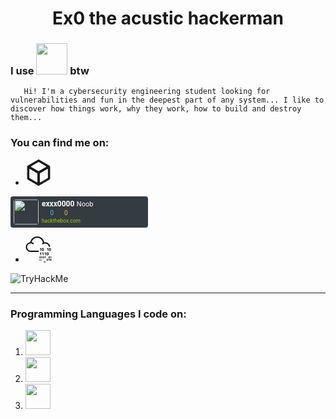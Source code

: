 <h1 style="text-align: center;">Ex0 the acustic hackerman</h1>

###                                               I use <img src="https://cdn.jsdelivr.net/gh/devicons/devicon@latest/icons/archlinux/archlinux-original.svg" width="50"/> btw
	   Hi! I'm a cybersecurity engineering student looking for vulnerabilities and fun in the deepest part of any system... I like to discover how things work, why they work, how to build and destroy them...


### You can find me on:

- <svg xmlns="http://www.w3.org/2000/svg" width="3em" height="3em" viewBox="0 0 24 24"><path fill="currentColor" d="m22.51 6.457l.001-.013a.9.9 0 0 0-.271-.638l-.027-.024q-.028-.025-.057-.048q-.03-.022-.06-.04l-.029-.02l-9.61-5.547a.89.89 0 0 0-.922.004L1.933 5.674l-.03.02l-.023.014l-.02.015a1 1 0 0 0-.147.134l-.003.003a.9.9 0 0 0-.221.584v.014l-.001.027v11.07c0 .328.18.63.469.784l9.599 5.542l.023.011a1 1 0 0 0 .166.07l.04.01l.072.015l.035.006a.8.8 0 0 0 .216 0q.018-.002.035-.006l.072-.014l.04-.012l.064-.022a1 1 0 0 0 .102-.047l.023-.011l9.599-5.542a.89.89 0 0 0 .469-.784V6.478zM5.255 6.082l6.537-3.774a.42.42 0 0 1 .418 0l6.537 3.774a.418.418 0 0 1 0 .725l-6.537 3.774a.42.42 0 0 1-.418 0L5.254 6.807a.418.418 0 0 1 0-.725m5.614 14.345a.417.417 0 0 1-.626.361l-6.524-3.766a.42.42 0 0 1-.209-.361V9.127a.417.417 0 0 1 .626-.361l6.524 3.766a.42.42 0 0 1 .209.362zm9.623-3.766a.42.42 0 0 1-.209.36l-6.524 3.767a.417.417 0 0 1-.626-.36v-7.533c0-.15.08-.287.209-.362l6.524-3.766a.417.417 0 0 1 .626.36z"/></svg> 
<div style="width: 220px; height:50px; background-color: #343c41; border-radius:4px; text-align: left; background-image: url(https://www.hackthebox.com/images/icon20.png); background-position: right 5px bottom 5px; background-repeat: no-repeat;"><style scoped>@font-face {font-family: "Roboto";font-style: normal;font-weight: 400;src: url(https://fonts.gstatic.com/s/ubuntumono/v6/ViZhet7Ak-LRXZMXzuAfkY4P5ICox8Kq3LLUNMylGO4.woff2) format("woff2");}.htb_font {font-family: "Roboto", monospace;}.htb_nickname {color: #ffffff;font-size: 12px;font-weight: bold;}.htb_points {color: #56C0E0;font-size: 10px;}.htb_respect {color: #f7af3e;font-size: 10px;}.htb_ranking {color: #ffffff;font-size: 10px;}.htb_line {line-height: 12px;margin: 0px;padding: 0px;}.htb_link {color: #9acc14;font-size:0.6em;text-decoration: none;}.htb_link:hover {color: #9acc14;font-size:0.6em;text-decoration: underline;}.htb_link:visited {color: #9acc14;}.htb_rank{color: #ffffff;font-size: 11px;}.htb_row1{height:13px;}.htb_row2{height:17px;}.htb_row3{height:5px;}</style><div style="width: 40px; height: 40px; border-radius:4px; float:left; margin-top:5px; margin-left:5px;"><img style="width:40px; height: 40px; border-radius:4px;" src="https://www.hackthebox.com/storage/avatars/7bf702ef7272146a5293b6bb99db23de.png"></div><div class="htb_font" style="float:left; height:40px; padding-left: 5px; margin-top:5px;"><p class="htb_line"><span class="htb_nickname">exxx0000</span> <span class="htb_rank">Noob</span><br></p><p class="htb_line"><img src="https://www.hackthebox.com/images/screenshot.png" style="width:10px;height:10px;"> <span class="htb_points">0</span> <img src="https://www.hackthebox.com/images/star.png" style="width:10px;height:10px;"> <span class="htb_respect">0</span><br></p><p class="htb_line"><a href="https://www.hackthebox.com" class="htb_link">hackthebox.com</a></p></div></div>


- <svg xmlns="http://www.w3.org/2000/svg" width="3em" height="3em" viewBox="0 0 24 24"><path fill="currentColor" d="M10.705 0C7.54 0 4.902 2.285 4.349 5.291a4.525 4.525 0 0 0-4.107 4.5a4.525 4.525 0 0 0 4.52 4.52h6.761a.625.625 0 1 0 0-1.25H4.761a3.273 3.273 0 0 1-3.27-3.27A3.273 3.273 0 0 1 6.59 7.08a.625.625 0 0 0 .7-1.035a4.5 4.5 0 0 0-1.68-.69a5.22 5.22 0 0 1 5.096-4.104a5.22 5.22 0 0 1 5.174 4.57a5 5 0 0 0-.488.305a.625.625 0 1 0 .731 1.013a3.25 3.25 0 0 1 1.912-.616a3.28 3.28 0 0 1 3.203 2.61a.625.625 0 0 0 1.225-.251a4.53 4.53 0 0 0-4.428-3.61a4.5 4.5 0 0 0-.958.105C16.556 2.328 13.9 0 10.705 0m5.192 10.64a.9.9 0 0 0-.462.108a.9.9 0 0 0-.313.29a1.3 1.3 0 0 0-.175.427a2.4 2.4 0 0 0-.054.514q0 .271.054.517q.055.246.175.43a.9.9 0 0 0 .313.297q.19.11.462.11q.27 0 .46-.11a.9.9 0 0 0 .309-.296q.12-.185.173-.431q.054-.246.054-.517q0-.27-.054-.514a1.3 1.3 0 0 0-.173-.426a.9.9 0 0 0-.309-.291a.9.9 0 0 0-.46-.108m6.486 0a.9.9 0 0 0-.462.108a.9.9 0 0 0-.313.29a1.3 1.3 0 0 0-.175.427a2.4 2.4 0 0 0-.053.514q0 .271.053.517q.055.246.175.43a.9.9 0 0 0 .313.297q.19.11.462.11q.27 0 .46-.11a.9.9 0 0 0 .31-.296q.117-.185.172-.431t.054-.517q0-.27-.054-.514a1.3 1.3 0 0 0-.173-.426a.9.9 0 0 0-.308-.291a.9.9 0 0 0-.461-.108m-8.537.068l-.84.618l.313.43l.476-.368v1.877h.603v-2.557zm6.486 0l-.841.618l.314.43l.477-.368v1.877h.603v-2.557zm-4.435.445q.119 0 .193.084q.074.085.114.21q.039.125.054.269a2.5 2.5 0 0 1 0 .533q-.015.145-.054.27a.6.6 0 0 1-.114.21a.24.24 0 0 1-.193.085a.25.25 0 0 1-.195-.086a.6.6 0 0 1-.118-.209a1.3 1.3 0 0 1-.056-.27a2.7 2.7 0 0 1 0-.533q.015-.144.056-.27a.6.6 0 0 1 .118-.209a.25.25 0 0 1 .195-.084m6.486 0q.12 0 .193.084q.074.085.114.21t.054.269a2.5 2.5 0 0 1 0 .533q-.014.145-.054.27a.6.6 0 0 1-.114.21a.24.24 0 0 1-.193.085a.25.25 0 0 1-.195-.086a.6.6 0 0 1-.117-.209a1.3 1.3 0 0 1-.056-.27a2.6 2.6 0 0 1 0-.533q.014-.144.056-.27a.6.6 0 0 1 .117-.209a.25.25 0 0 1 .195-.084m-2.191 3.51a.93.93 0 0 0-.463.109a.9.9 0 0 0-.312.291q-.12.182-.175.426a2.4 2.4 0 0 0-.054.514q0 .27.054.516t.175.432a.9.9 0 0 0 .312.296a.9.9 0 0 0 .463.11q.27 0 .46-.11a.9.9 0 0 0 .308-.296a1.3 1.3 0 0 0 .174-.432q.054-.245.054-.516q0-.27-.054-.514a1.3 1.3 0 0 0-.174-.426a.9.9 0 0 0-.309-.291a.9.9 0 0 0-.46-.108zm-6.402.07l-.841.617l.314.43l.476-.369v1.878h.604v-2.557zm2.125 0l-.841.617l.314.43l.477-.369v1.878h.603v-2.557zm2.116 0l-.84.617l.313.43l.477-.369v1.878h.603v-2.557zm2.16.443q.12 0 .194.085a.6.6 0 0 1 .114.21q.04.124.053.269a2.6 2.6 0 0 1 0 .532a1.3 1.3 0 0 1-.053.27a.6.6 0 0 1-.114.21a.24.24 0 0 1-.193.085a.25.25 0 0 1-.196-.085a.6.6 0 0 1-.117-.21a1.3 1.3 0 0 1-.056-.27a2.6 2.6 0 0 1 0-.532q.014-.145.056-.27a.6.6 0 0 1 .117-.209a.25.25 0 0 1 .196-.085zm-6.729 3.073a.7.7 0 0 0-.335.078a.66.66 0 0 0-.227.211a.9.9 0 0 0-.127.31q-.04.177-.04.373c0 .196.013.256.04.375a.9.9 0 0 0 .127.313a.65.65 0 0 0 .227.215q.138.08.335.08a.66.66 0 0 0 .334-.08a.65.65 0 0 0 .225-.215q.086-.135.125-.313a2 2 0 0 0 .04-.375q0-.195-.04-.373a.9.9 0 0 0-.125-.31a.66.66 0 0 0-.225-.21a.7.7 0 0 0-.334-.08zm3.086 0a.7.7 0 0 0-.336.078a.66.66 0 0 0-.226.211a.9.9 0 0 0-.127.31a1.7 1.7 0 0 0-.04.373q0 .197.04.375a.9.9 0 0 0 .127.313q.088.135.226.215q.14.08.336.08a.66.66 0 0 0 .334-.08a.65.65 0 0 0 .224-.215q.087-.135.126-.313a1.75 1.75 0 0 0 0-.748a1 1 0 0 0-.126-.31a.66.66 0 0 0-.224-.21a.7.7 0 0 0-.334-.08zm5.108 0a.7.7 0 0 0-.336.078a.66.66 0 0 0-.226.211a.9.9 0 0 0-.127.31q-.04.177-.04.373c0 .196.013.256.04.375a.9.9 0 0 0 .127.313q.087.135.226.215q.14.08.336.08t.334-.08a.65.65 0 0 0 .224-.215q.087-.135.126-.313a2 2 0 0 0 .04-.375q0-.195-.04-.373a1 1 0 0 0-.126-.31a.66.66 0 0 0-.224-.21a.7.7 0 0 0-.334-.08zm-6.658.05l-.61.448l.227.311l.346-.266v1.362h.438v-1.856zm3.068 0l-.61.448l.227.311l.346-.266v1.362h.438v-1.856zm5.108 0l-.611.448l.228.311l.346-.266v1.362h.438v-1.856zm-9.712.322q.087 0 .14.062a.4.4 0 0 1 .083.151a1 1 0 0 1 .04.196a2 2 0 0 1 0 .386a1 1 0 0 1-.04.197a.4.4 0 0 1-.083.152a.18.18 0 0 1-.14.061a.18.18 0 0 1-.141-.06a.4.4 0 0 1-.085-.153a1 1 0 0 1-.041-.197a2 2 0 0 1 0-.386a1 1 0 0 1 .04-.196a.4.4 0 0 1 .086-.151a.18.18 0 0 1 .141-.062m3.086 0q.086 0 .14.062a.4.4 0 0 1 .082.151a1 1 0 0 1 .04.196a2 2 0 0 1 0 .386a1 1 0 0 1-.04.197a.4.4 0 0 1-.082.152a.18.18 0 0 1-.14.061a.18.18 0 0 1-.141-.06a.4.4 0 0 1-.086-.153a1 1 0 0 1-.04-.197a2 2 0 0 1-.011-.195q0-.086.01-.191a1 1 0 0 1 .041-.196a.4.4 0 0 1 .086-.151a.18.18 0 0 1 .141-.062m5.108 0q.087 0 .14.062a.4.4 0 0 1 .082.151a1 1 0 0 1 .04.196a2 2 0 0 1 0 .386a1 1 0 0 1-.04.197a.4.4 0 0 1-.082.152a.18.18 0 0 1-.14.061a.18.18 0 0 1-.142-.06a.4.4 0 0 1-.085-.153a1 1 0 0 1-.04-.197a2 2 0 0 1-.011-.195q0-.086.01-.191a1 1 0 0 1 .04-.196a.5.5 0 0 1 .086-.151a.18.18 0 0 1 .142-.062m-1.684 1.814a.7.7 0 0 0-.336.079a.66.66 0 0 0-.227.21a.9.9 0 0 0-.127.31a1.7 1.7 0 0 0 0 .748a1 1 0 0 0 .127.314q.088.135.227.215q.14.08.336.08a.66.66 0 0 0 .334-.08a.65.65 0 0 0 .224-.215q.087-.135.126-.314a1.7 1.7 0 0 0-.001-.747a.9.9 0 0 0-.125-.31a.65.65 0 0 0-.224-.211a.7.7 0 0 0-.334-.079m3.063 0a.7.7 0 0 0-.336.079a.7.7 0 0 0-.227.21a.9.9 0 0 0-.127.31a1.7 1.7 0 0 0 0 .748a.9.9 0 0 0 .127.314a.66.66 0 0 0 .227.215q.138.08.336.08a.65.65 0 0 0 .334-.08a.65.65 0 0 0 .223-.215q.087-.135.126-.314a1.7 1.7 0 0 0 0-.747a.9.9 0 0 0-.126-.31a.65.65 0 0 0-.223-.211a.7.7 0 0 0-.334-.079m-1.545.05l-.611.448l.228.312l.346-.267v1.363h.438v-1.856zm-1.518.323q.086 0 .14.061a.4.4 0 0 1 .082.152a1 1 0 0 1 .04.195a2 2 0 0 1 0 .387a1 1 0 0 1-.04.197a.4.4 0 0 1-.082.152a.18.18 0 0 1-.14.06a.18.18 0 0 1-.142-.06a.4.4 0 0 1-.085-.152a1 1 0 0 1-.04-.197a2 2 0 0 1-.011-.195q0-.087.01-.192a1 1 0 0 1 .041-.195q.03-.09.085-.152a.18.18 0 0 1 .142-.061m3.063 0q.086 0 .14.061a.4.4 0 0 1 .082.152a1 1 0 0 1 .04.195a2 2 0 0 1 0 .387a1 1 0 0 1-.04.197a.4.4 0 0 1-.083.152a.18.18 0 0 1-.14.06a.18.18 0 0 1-.141-.06a.4.4 0 0 1-.085-.152a1 1 0 0 1-.04-.197a2 2 0 0 1 0-.387a1 1 0 0 1 .04-.195q.03-.09.085-.152a.18.18 0 0 1 .142-.061m-9.713.185a.5.5 0 0 0-.232.055a.46.46 0 0 0-.157.146a.6.6 0 0 0-.089.215a1.2 1.2 0 0 0-.027.259q0 .135.027.26a.7.7 0 0 0 .089.216q.06.094.157.149a.46.46 0 0 0 .232.056q.136-.001.231-.056a.45.45 0 0 0 .156-.149a.7.7 0 0 0 .087-.217a1.2 1.2 0 0 0 0-.518a.7.7 0 0 0-.087-.215a.45.45 0 0 0-.156-.146a.46.46 0 0 0-.23-.055zm1.052.035l-.423.31l.158.217l.24-.185v.944h.303v-1.286zm-1.052.224q.06 0 .097.042a.3.3 0 0 1 .057.105a.7.7 0 0 1 .028.136q.006.073.007.133q0 .06-.007.135a.7.7 0 0 1-.028.136a.3.3 0 0 1-.057.105a.12.12 0 0 1-.097.043a.13.13 0 0 1-.098-.043a.3.3 0 0 1-.059-.105a.6.6 0 0 1-.028-.136a1.4 1.4 0 0 1 0-.268a.6.6 0 0 1 .028-.136a.3.3 0 0 1 .06-.105a.13.13 0 0 1 .097-.042m3.775 1.394a.46.46 0 0 0-.232.054a.45.45 0 0 0-.157.146a.6.6 0 0 0-.088.214a1.2 1.2 0 0 0 0 .519a.6.6 0 0 0 .088.217a.46.46 0 0 0 .157.15a.46.46 0 0 0 .232.054a.45.45 0 0 0 .232-.055a.45.45 0 0 0 .155-.149a.7.7 0 0 0 .087-.217a1.2 1.2 0 0 0 0-.519a.6.6 0 0 0-.087-.214a.45.45 0 0 0-.155-.146a.46.46 0 0 0-.232-.054m1.052.034l-.423.31l.158.216l.24-.185v.945h.303V22.68zm-1.052.223q.06 0 .098.043a.3.3 0 0 1 .057.105a.6.6 0 0 1 .027.135a1.3 1.3 0 0 1 0 .268a.7.7 0 0 1-.027.137a.3.3 0 0 1-.057.105a.12.12 0 0 1-.098.042a.13.13 0 0 1-.098-.042a.3.3 0 0 1-.059-.105a.6.6 0 0 1-.028-.137a1.4 1.4 0 0 1 0-.268a.6.6 0 0 1 .028-.135a.3.3 0 0 1 .06-.105a.12.12 0 0 1 .097-.043"/></svg> 
<img src="https://tryhackme-badges.s3.amazonaws.com/FoxyGod777.png" alt="TryHackMe">

------

### Programming Languages I code on:

1. <img src="https://cdn.jsdelivr.net/gh/devicons/devicon@latest/icons/cplusplus/cplusplus-original.svg" width="40" /> 

2. <img src="https://cdn.jsdelivr.net/gh/devicons/devicon@latest/icons/python/python-original.svg" width="40"/>

3. <img src="https://cdn.jsdelivr.net/gh/devicons/devicon@latest/icons/bash/bash-original.svg" width="40"/>
